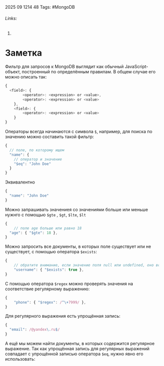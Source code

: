 2025 09 1214 48
Tags: #MongoDB 
###### Links: 
1) 
# Заметка
Фильтр для запросов к MongoDB выглядит как обычный JavaScript-объект, построенный по определённым правилам. В общем случае его можно описать так:
```ts
{
  <field>: {
        <operator>: <expression> or <value>,
        <operator>: <expression> or <value>
    },
    <field>: {
        <operator>: <expression> or <value>
    }
}
```
Операторы всегда начинаются с символа `$`, например, для поиска по значению можно составить такой фильтр:
```ts
{
  // поле, по которому ищем
  "name": {
    // оператор и значение
    "$eq": "John Doe"
  }
}
```
Эквивалентно
```ts
{
  "name": "John Doe"
}
```
Можно запрашивать значениея со значениями больше или меньше нужнго с помощью `$gte` , `$gt`, `$lte`,  `$lt`

```ts
{
    // поле age больше или равно 18
  "age": { "$gte": 18 },
}
```

Можно запросить все документы, в которых поле существует или не существует, с помощью оператора `$exists`:
```ts
{
    // обратите внимание, если значение поля null или undefined, оно всё равно существует
    "username": { "$exists": true },
}
```
С помощью оператора `$regex` можно проверять значения на соответствие регулярному выражению:
```ts
{ 
    "phone": { "$regex": /^\+7999/ },
}
```
Для регулярного выражения есть упрощённая запись:
```ts
{    
  "email": /@yandex\.ru$/
}
```
А ещё мы можем найти документы, в которых содержится регулярное выражение. Так как упрощённая запись для регулярных выражений совпадает с упрощённой записью оператора `$eq`, нужно явно его использовать: